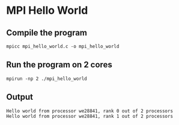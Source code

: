 # MPI Hello World

## Compile the program

```
mpicc mpi_hello_world.c -o mpi_hello_world
```

## Run the program on 2 cores

```
mpirun -np 2 ./mpi_hello_world
```

## Output

```
Hello world from processor we28841, rank 0 out of 2 processors
Hello world from processor we28841, rank 1 out of 2 processors
```
